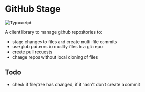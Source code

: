 # GitHub Stage
![Typescript](https://github.com/ukayani/repoman/workflows/Typescript/badge.svg?branch=master)

A client library to manage github repositories to:
- stage changes to files and create multi-file commits
- use glob patterns to modify files in a git repo
- create pull requests
- change repos without local cloning of files

## Todo
- check if file/tree has changed, if it hasn't don't create a commit
